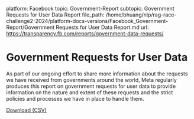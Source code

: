 platform: Facebook
topic: Government-Report
subtopic: Government Requests for User Data Report
file_path: /home/bhuang/nlp/rag-race-challenge2-2024/platform-docs-versions/Facebook_Government-Report/Government Requests for User Data Report.md
url: https://transparency.fb.com/reports/government-data-requests/

# Government Requests for User Data

As part of our ongoing effort to share more information about the requests we have received from governments around the world, Meta regularly produces this report on government requests for user data to provide information on the nature and extent of these requests and the strict policies and processes we have in place to handle them.

[Download (CSV)](https://transparency.fb.com/sr/government-requests/)